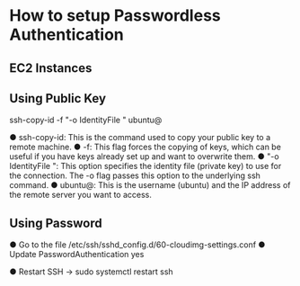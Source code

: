 # How to setup Passwordless Authentication

## EC2 Instances

## Using Public Key

ssh-copy-id -f "-o IdentityFile <PATH TO PEM FILE>" ubuntu@<INSTANCE-PUBLIC-IP>

● ssh-copy-id: This is the command used to copy your public key to a remote machine.
● -f: This flag forces the copying of keys, which can be useful if you have keys already set up and want to overwrite them.
● "-o IdentityFile ": This option specifies the identity file (private key) to use for the connection. The -o flag passes this option to the underlying ssh command.
● ubuntu@: This is the username (ubuntu) and the IP address of the remote server you want to access.

## Using Password

● Go to the file /etc/ssh/sshd_config.d/60-cloudimg-settings.conf
● Update PasswordAuthentication yes

● Restart SSH -> sudo systemctl restart ssh
